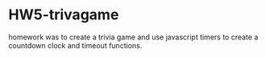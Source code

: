 # HW5-trivagame

homework was to create a trivia game and use javascript timers to create a countdown clock and timeout functions.